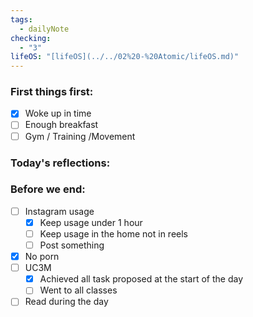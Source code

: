 ```yaml
---
tags:
  - dailyNote
checking:
  - "3"
lifeOS: "[lifeOS](../../02%20-%20Atomic/lifeOS.md)"
---
```

###  First things first: 

- [x]  Woke up in time
- [ ] Enough breakfast
- [ ] Gym / Training /Movement

### Today's reflections: 


### Before we end: 

- [ ]  Instagram usage
	- [x] Keep usage under 1 hour
	- [ ] Keep usage in the home not in reels
	- [ ] Post something

- [x] No porn 
- [ ] UC3M
	- [x] Achieved all task proposed at the start of the day
	- [ ] Went to all classes

- [ ] Read during the day